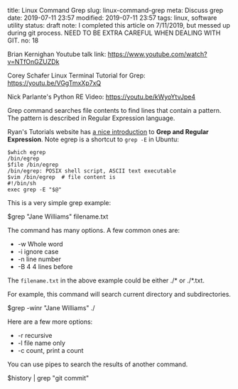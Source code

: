 title: Linux Command Grep
slug: linux-command-grep
meta: Discuss grep
date: 2019-07-11 23:57
modified: 2019-07-11 23:57
tags: linux, software utility
status: draft
note: I completed this article on 7/11/2019, but messed up during git process. NEED TO BE EXTRA CAREFUL WHEN DEALING WITH GIT.
no: 18

Brian Kernighan Youtube talk link: https://www.youtube.com/watch?v=NTfOnGZUZDk

Corey Schafer Linux Terminal Tutorial for Grep:  https://youtu.be/VGgTmxXp7xQ

Nick Parlante's Python RE Video:  https://youtu.be/kWyoYtvJpe4


Grep command searches file contents to find lines that contain a pattern.  The pattern is described 
in Regular Expression language. 

Ryan's Tutorials website has [a nice introduction](https://ryanstutorials.net/linuxtutorial/grep.php) 
to **Grep and Regular Expression**.  Note egrep is a shortcut to `grep -E` in Ubuntu: 

```
$which egrep
/bin/egrep
$file /bin/egrep
/bin/egrep: POSIX shell script, ASCII text executable
$vim /bin/egrep  # file content is
#!/bin/sh
exec grep -E "$@"
```

This is a very simple grep example:

$grep "Jane Williams" filename.txt

The command has many options. A few common ones are:

* -w  Whole word
* -i  ignore case
* -n  line number
* -B 4  4 lines before

The `filename.txt` in the above example could be either ./* or ./*.txt. 

For example, this command will search current directory and subdirectories. 

$grep -winr "Jane Williams" ./

Here are a few more options:

* -r  recursive
* -l  file name only
* -c  count, print a count

You can use pipes to search the results of another command.

$history | grep "git commit"

